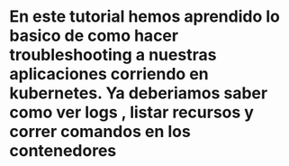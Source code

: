 # En este tutorial hemos aprendido lo basico de como hacer troubleshooting a nuestras aplicaciones corriendo en kubernetes. Ya deberiamos saber como ver logs , listar recursos y correr comandos en los contenedores # 

